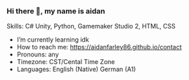 ### Hi there 👋, my name is aidan

Skills: C# Unity, Python, Gamemaker Studio 2, HTML, CSS

- I’m currently learning idk
- How to reach me: https://aidanfarley86.github.io/contact
- Pronouns: any
- Timezone: CST/Cental Time Zone
- Languages: English (Native) German (A1)
